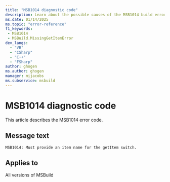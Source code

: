 ```yaml
---
title: "MSB1014 diagnostic code"
description: Learn about the possible causes of the MSB1014 build error, and get troubleshooting tips.
ms.date: 01/14/2025
ms.topic: "error-reference"
f1_keywords:
 - MSB1014
 - MSBuild.MissingGetItemError
dev_langs:
  - "VB"
  - "CSharp"
  - "C++"
  - "FSharp"
author: ghogen
ms.author: ghogen
manager: mijacobs
ms.subservice: msbuild
---
```


# MSB1014 diagnostic code

<!-- :::ErrorDefinitionDescription::: -->
<!-- :::editable-content name="introDescription"::: -->
This article describes the MSB1014 error code.
<!-- :::editable-content-end::: -->

## Message text

`MSB1014: Must provide an item name for the getItem switch.`

<!-- :::editable-content name="postOutputDescription"::: -->
<!--
{StrBegin="MSBUILD : error MSB1014: "}UE: This happens if the user does something like "msbuild.exe -getItem". The user must pass in an actual item name
      following the switch, as in "msbuild.exe -getItem:blah".
      LOCALIZATION: The prefix "MSBUILD : error MSBxxxx:" should not be localized.
-->
<!-- :::editable-content-end::: -->
<!-- :::ErrorDefinitionDescription-end::: -->

## Applies to

All versions of MSBuild
